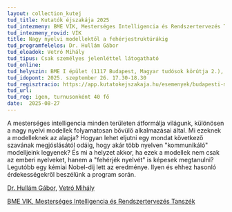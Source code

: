 ```yaml
---
layout: collection_kutej
tud_title: Kutatók éjszakája 2025
tud_intezmeny: BME VIK, Mesterséges Intelligencia és Rendszertervezés Tanszék
tud_intezmeny_rovid: VIK
title: Nagy nyelvi modellektől a fehérjestruktúrákig
tud_programfelelos: Dr. Hullám Gábor
tud_eloadok: Vetró Mihály
tud_tipus: Csak személyes jelenléttel látogatható
tud_online: 
tud_helyszin: BME I épület (1117 Budapest, Magyar tudósok körútja 2.), E224-es terem.
tud_idopont: 2025. szeptember 26. 17.30-18.30
tud_regisztracio: https://app.kutatokejszakaja.hu/esemenyek/budapesti-muszaki-es-gazdasagtudomanyi-egyetem-bme/nagy-nyelvi-modellektol-a-feherjestrukturakig
tud_url: 
tud_reg: igen, turnusonként 40 fő
date:  2025-08-27
---
```


A mesterséges intelligencia minden területen átformálja világunk, különösen a nagy nyelvi modellek folyamatosan bővülő alkalmazásai által. Mi ezeknek a modelleknek az alapja? 
Hogyan lehet eljutni egy mondat következő szavának megjóslásától odáig, hogy akár több nyelven "kommunikáló" modelljeink legyenek? És mi a helyzet akkor, ha ezek a modellek nem csak az emberi nyelveket, hanem a "fehérjék nyelvét" is képesek megtanulni? Legutóbb egy kémiai Nobel-díj lett az eredménye. 
Ilyen és ehhez hasonló érdekességekről beszélünk a program során.

[Dr. Hullám Gábor](https://tudprog.bme.hu/kutatok_ejszakaja/profilok/hullam_gabor), [Vetró Mihály](https://tudprog.bme.hu/kutatok_ejszakaja/profilok/vetro_mihaly)

[BME VIK, Mesterséges Intelligencia és Rendszertervezés Tanszék](https://www.mit.bme.hu/)

